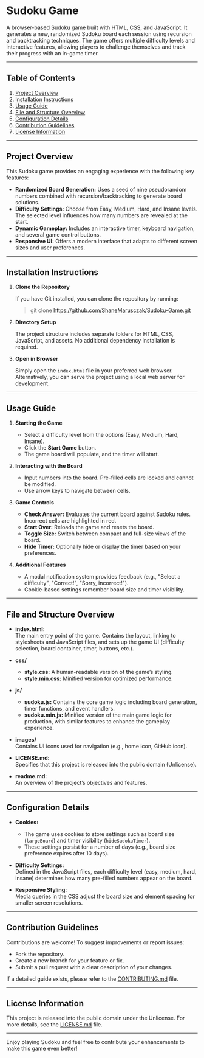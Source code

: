 # Sudoku Game

A browser-based Sudoku game built with HTML, CSS, and JavaScript. It generates a new, randomized Sudoku board each session using recursion and backtracking techniques. The game offers multiple difficulty levels and interactive features, allowing players to challenge themselves and track their progress with an in-game timer.

---

## Table of Contents

1. [Project Overview](#project-overview)
2. [Installation Instructions](#installation-instructions)
3. [Usage Guide](#usage-guide)
4. [File and Structure Overview](#file-and-structure-overview)
5. [Configuration Details](#configuration-details)
6. [Contribution Guidelines](#contribution-guidelines)
7. [License Information](#license-information)

---

## Project Overview

This Sudoku game provides an engaging experience with the following key features:

- **Randomized Board Generation:** Uses a seed of nine pseudorandom numbers combined with recursion/backtracking to generate board solutions.
- **Difficulty Settings:** Choose from Easy, Medium, Hard, and Insane levels. The selected level influences how many numbers are revealed at the start.
- **Dynamic Gameplay:** Includes an interactive timer, keyboard navigation, and several game control buttons.
- **Responsive UI:** Offers a modern interface that adapts to different screen sizes and user preferences.

---

## Installation Instructions

1. **Clone the Repository**

   If you have Git installed, you can clone the repository by running:

   > git clone https://github.com/ShaneMarusczak/Sudoku-Game.git

2. **Directory Setup**

   The project structure includes separate folders for HTML, CSS, JavaScript, and assets. No additional dependency installation is required.

3. **Open in Browser**

   Simply open the `index.html` file in your preferred web browser. Alternatively, you can serve the project using a local web server for development.

---

## Usage Guide

1. **Starting the Game**

   - Select a difficulty level from the options (Easy, Medium, Hard, Insane).
   - Click the **Start Game** button.
   - The game board will populate, and the timer will start.

2. **Interacting with the Board**

   - Input numbers into the board. Pre-filled cells are locked and cannot be modified.
   - Use arrow keys to navigate between cells.

3. **Game Controls**

   - **Check Answer:** Evaluates the current board against Sudoku rules. Incorrect cells are highlighted in red.
   - **Start Over:** Reloads the game and resets the board.
   - **Toggle Size:** Switch between compact and full-size views of the board.
   - **Hide Timer:** Optionally hide or display the timer based on your preferences.

4. **Additional Features**

   - A modal notification system provides feedback (e.g., "Select a difficulty", "Correct!", "Sorry, incorrect!").
   - Cookie-based settings remember board size and timer visibility.

---

## File and Structure Overview

- **index.html:**  
  The main entry point of the game. Contains the layout, linking to stylesheets and JavaScript files, and sets up the game UI (difficulty selection, board container, timer, buttons, etc.).

- **css/**  
  - **style.css:** A human-readable version of the game’s styling.  
  - **style.min.css:** Minified version for optimized performance.

- **js/**  
  - **sudoku.js:** Contains the core game logic including board generation, timer functions, and event handlers.
  - **sudoku.min.js:** Minified version of the main game logic for production, with similar features to enhance the gameplay experience.

- **images/**  
  Contains UI icons used for navigation (e.g., home icon, GitHub icon).

- **LICENSE.md:**  
  Specifies that this project is released into the public domain (Unlicense).

- **readme.md:**  
  An overview of the project’s objectives and features.

---

## Configuration Details

- **Cookies:**  
  - The game uses cookies to store settings such as board size (`largeBoard`) and timer visibility (`hideSudokuTimer`).  
  - These settings persist for a number of days (e.g., board size preference expires after 10 days).

- **Difficulty Settings:**  
  Defined in the JavaScript files, each difficulty level (easy, medium, hard, insane) determines how many pre-filled numbers appear on the board.

- **Responsive Styling:**  
  Media queries in the CSS adjust the board size and element spacing for smaller screen resolutions.

---

## Contribution Guidelines

Contributions are welcome! To suggest improvements or report issues:

- Fork the repository.
- Create a new branch for your feature or fix.
- Submit a pull request with a clear description of your changes.

If a detailed guide exists, please refer to the [CONTRIBUTING.md](CONTRIBUTING.md) file.

---

## License Information

This project is released into the public domain under the Unlicense. For more details, see the [LICENSE.md](LICENSE.md) file.

---

Enjoy playing Sudoku and feel free to contribute your enhancements to make this game even better!
